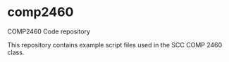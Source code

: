 # comp2460
COMP2460 Code repository

This repository contains example script files used in the SCC COMP 2460 class.
